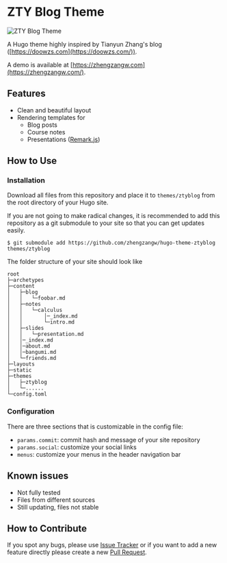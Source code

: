 # ZTY Blog Theme

![ZTY Blog Theme](https://raw.githubusercontent.com/zhengzangw/hugo-theme-ztyblog/master/images/screenshot.png)

A Hugo theme highly inspired by Tianyun Zhang's blog ([https://doowzs.com](https://doowzs.com/)).

A demo is available at [https://zhengzangw.com](https://zhengzangw.com/).

## Features

- Clean and beautiful layout
- Rendering templates for
  - Blog posts
  - Course notes
  - Presentations ([Remark.js](https://remarkjs.com/))

## How to Use

### Installation

Download all files from this repository and place it to `themes/ztyblog` from the root directory of your Hugo site.

If you are not going to make radical changes, it is recommended to add this repository as a git submodule to your site so that you can get updates easily.

```shell
$ git submodule add https://github.com/zhengzangw/hugo-theme-ztyblog themes/ztyblog
```

The folder structure of your site should look like

```
root
├─archetypes
├─content
│   ├─blog
│   │   └─foobar.md
│   ├─notes
│   │   └─calculus
│   │       │─_index.md
│   │       └─intro.md
│   ├─slides
│   │   └─presentation.md
│   │─_index.md
│   │─about.md
│   │─bangumi.md
│   └─friends.md
├─layouts
├─static
├─themes
│   ├─ztyblog
│   └─......
└─config.toml
```

### Configuration

There are three sections that is customizable in the config file:

- `params.commit`: commit hash and message of your site repository
- `params.social`: customize your social links
- `menus`: customize your menus in the header navigation bar

## Known issues

- Not fully tested
- Files from different sources
- Still updating, files not stable

## How to Contribute

If you spot any bugs, please use [Issue Tracker](https://github.com/zhengzangw/hugo-theme-ztyblog/issues) or if you want to add a new feature directly please create a new [Pull Request](https://github.com/zhengzangw/hugo-theme-ztyblog/pulls).